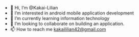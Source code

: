 - 👋 Hi, I’m @Kakai-Lilian
- 👀 I’m interested in android mobile application development
- 🌱 I’m currently learning information technology
- 💞️ I’m looking to collaborate on building an application.
- 📫 How to reach me kakaililian42@gmail.com

<!---
Kakai-Lilian/Kakai-Lilian is a ✨ special ✨ repository because its `README.md` (this file) appears on your GitHub profile.
You can click the Preview link to take a look at your changes.
--->
